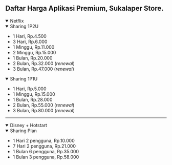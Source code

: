 ## Daftar Harga Aplikasi Premium, Sukalaper Store.

<!-- NETFLIX -->
<details open>
<summary>Netflix</summary>
  <details open>
    <summary>Sharing 1P2U</summary>   
    
  * 1 Hari, Rp.4.500
  * 3 Hari, Rp.6.000
  * 1 Minggu, Rp.11.000
  * 2 Minggu, Rp.15.000
  * 1 Bulan, Rp.20.000
  * 2 Bulan, Rp.32.000 (_renewal_)
  * 3 Bulan, Rp.47.000 (_renewal_) 
  </details>
  <details open>
    <summary>Sharing 1P1U</summary>

  * 1 Hari, Rp.5.000
  * 1 Minggu, Rp.15.000
  * 1 Bulan, Rp.28.000
  * 2 Bulan, Rp.55.000 (_renewal_)
  * 3 Bulan, Rp.80.000 (_renewal_)
  </details>
</details>

---

<!-- DISNEY + HOTSTART -->
<details open> 
<summary>Disney + Hotstart</summary>
  <details open> 
    <summary>Sharing Plan</summary>
    
  * 1 Hari 2 pengguna, Rp.10.000
  * 7 Hari 2 pengguna, Rp.21.000
  * 1 Bulan 6 pengguna, Rp.35.000
  * 1 Bulan 3 pengguna, Rp.58.000
  </details>
